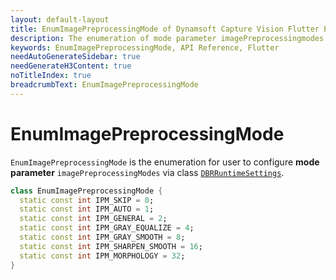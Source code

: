 ```yaml
---
layout: default-layout
title: EnumImagePreprocessingMode of Dynamsoft Capture Vision Flutter Edition
description: The enumeration of mode parameter imagePreprocessingmodes
keywords: EnumImagePreprocessingMode, API Reference, Flutter
needAutoGenerateSidebar: true
needGenerateH3Content: true
noTitleIndex: true
breadcrumbText: EnumImagePreprocessingMode
---
```


# EnumImagePreprocessingMode

`EnumImagePreprocessingMode` is the enumeration for user to configure **mode parameter** `imagePreprocessingModes` via class [`DBRRuntimeSettings`](class-dbr-runtime-settings.md).

```dart
class EnumImagePreprocessingMode {
  static const int IPM_SKIP = 0;
  static const int IPM_AUTO = 1;
  static const int IPM_GENERAL = 2;
  static const int IPM_GRAY_EQUALIZE = 4;
  static const int IPM_GRAY_SMOOTH = 8;
  static const int IPM_SHARPEN_SMOOTH = 16;
  static const int IPM_MORPHOLOGY = 32;
}
```
